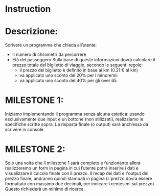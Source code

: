 # Instruction

# Descrizione:

Scrivere un programma che chieda all’utente:
- Il numero di chilometri da percorrere
- Età del passeggero Sulla base di queste informazioni dovrà calcolare il prezzo totale del biglietto di viaggio, secondo le seguenti regole:
	- il prezzo del biglietto è definito in base ai km (0.21 € al km)
	- va applicato uno sconto del 20% per i minorenni
	- va applicato uno sconto del 40% per gli over 65.

# MILESTONE 1:

Iniziamo implementando il programma senza alcuna estetica: usando esclusivamente due input e un bottone (non stilizzati), realizziamo le specifiche scritte sopra. La risposta finale (o output) sarà anch’essa da scrivere in console.


# MILESTONE 2:

Solo una volta che il milestone 1 sarà completo e funzionante allora realizzeremo un form in pagina in cui l’utente potrà inserire i dati e visualizzare il calcolo finale con il prezzo. Il recap dei dati e l'output del prezzo finale, andranno quindi stampati in pagina (il prezzo dovrà essere formattato con massimo due decimali, per indicare i centesimi sul prezzo). Questo richiederà un minimo di ricerca.

